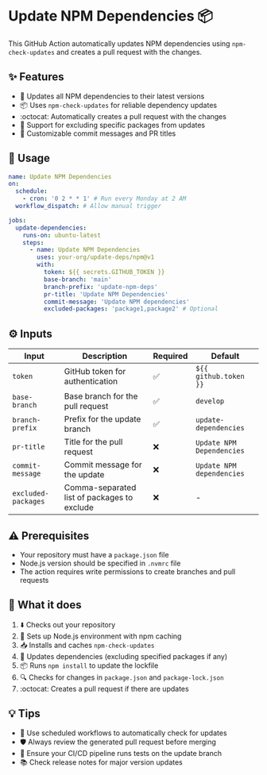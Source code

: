 # Update NPM Dependencies :package:

This GitHub Action automatically updates NPM dependencies using `npm-check-updates` and creates a pull request with the changes.

## :sparkles: Features

- :arrows_counterclockwise: Updates all NPM dependencies to their latest versions
- :package: Uses `npm-check-updates` for reliable dependency updates
- :octocat: Automatically creates a pull request with the changes
- :no_entry_sign: Support for excluding specific packages from updates
- :memo: Customizable commit messages and PR titles

## :rocket: Usage

```yaml
name: Update NPM Dependencies
on:
  schedule:
    - cron: '0 2 * * 1' # Run every Monday at 2 AM
  workflow_dispatch: # Allow manual trigger

jobs:
  update-dependencies:
    runs-on: ubuntu-latest
    steps:
      - name: Update NPM Dependencies
        uses: your-org/update-deps/npm@v1
        with:
          token: ${{ secrets.GITHUB_TOKEN }}
          base-branch: 'main'
          branch-prefix: 'update-npm-deps'
          pr-title: 'Update NPM Dependencies'
          commit-message: 'Update NPM dependencies'
          excluded-packages: 'package1,package2' # Optional
```

## :gear: Inputs

| Input | Description | Required | Default |
|-------|-------------|----------|---------|
| `token` | GitHub token for authentication | :white_check_mark: | `${{ github.token }}` |
| `base-branch` | Base branch for the pull request | :white_check_mark: | `develop` |
| `branch-prefix` | Prefix for the update branch | :white_check_mark: | `update-dependencies` |
| `pr-title` | Title for the pull request | :x: | `Update NPM Dependencies` |
| `commit-message` | Commit message for the update | :x: | `Update NPM dependencies` |
| `excluded-packages` | Comma-separated list of packages to exclude | :x: | - |

## :warning: Prerequisites

- Your repository must have a `package.json` file
- Node.js version should be specified in `.nvmrc` file
- The action requires write permissions to create branches and pull requests

## :memo: What it does

1. :arrow_down: Checks out your repository
2. :wrench: Sets up Node.js environment with npm caching
3. :inbox_tray: Installs and caches `npm-check-updates`
4. :arrows_counterclockwise: Updates dependencies (excluding specified packages if any)
5. :package: Runs `npm install` to update the lockfile
6. :mag: Checks for changes in `package.json` and `package-lock.json`
7. :octocat: Creates a pull request if there are updates

## :bulb: Tips

- :calendar: Use scheduled workflows to automatically check for updates
- :shield: Always review the generated pull request before merging
- :test_tube: Ensure your CI/CD pipeline runs tests on the update branch
- :books: Check release notes for major version updates
